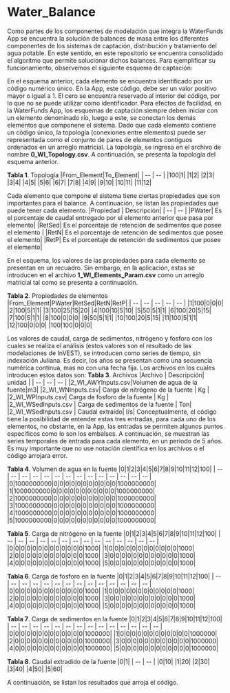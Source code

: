 # Water_Balance
Como partes de los componentes de modelación que integra la WaterFunds App se encuentra la solución de balances de masa entre los diferentes componentes de los sistemas de captación, distribución y tratamiento del agua potable. En este sentido, en este repositorio se encuentra consolidado el algoritmo que permite solucionar dichos balances.
Para ejemplificar su funcionamiento, observemos el siguiente esquema de captación:
 
En el esquema anterior, cada elemento se encuentra identificado por un código numérico único. En la App, este código, debe ser un valor positivo mayor o igual a 1. El cero se encuentra reservado al interior del código, por lo que no se puede utilizar como identificador.
Para efectos de facilidad, en la WaterFunds App, los esquemas de captación siempre deben iniciar con un elemento denominado río, luego a este, se conectan los demás elementos que componene el sistema. Dado que cada elemento contiene un código único, la topología (conexiones entre elementos) puede ser representada como el conjunto de pares de elementos contiguos ordenados en un arreglo matricial. La topología, se ingresa en el archivo de nombre **0_WI_Topology.csv**. A continuación, se presenta la topología del esquema anterior.

**Tabla 1**. Topología
|From_Element|To_Element|
| -- | -- |
|100|1|
|1|2|
|2|3|
|3|4|
|4|5|
|5|6|
|6|7|
|7|8|
|4|9|
|9|10|
|10|11|
|11|12|

Cada elemento que compone el sistema tiene ciertas propiedades que son importantes para el balance. A continuación, se listan las propiedades que puede tener cada elemento.
|Propiedad | Descripción|
| -- | -- |
|PWater| Es el porcentaje de caudal entregado por el elemento anterior que pasa por elemento|
|RetSed| Es el porcentaje de retención de sedimentos que posee el elemento |
|RetN| Es el porcentaje de retención de sedimentos que posee el elemento|
|RetP| Es el porcentaje de retención de sedimentos que posee el elemento|

En el esquema, los valores de las propiedades para cada elemento se presentan en un recuadro. Sin embargo, en la aplicación, estas se introducen en el archivo **1_WI_Elements_Param.csv** como un arreglo matricial tal como se presenta a continuación.

**Tabla 2**. Propiedades de elementos
|From_Element|PWater|RetSed|RetN|RetP|
| -- | -- | -- | -- | -- |
|1|100|0|0|0|
|2|100|5|1|1|
|3|100|25|15|20|
|4|100|10|5|10|
|5|50|5|1|1|
|6|100|20|5|15|
|7|100|5|1|1|
|8|100|0|0|0|
|9|50|5|1|1|
|10|100|20|5|15|
|11|100|5|1|1|
|12|100|0|0|0|
|100|100|0|0|0|

Los valores de caudal, carga de sedimentos, nitrógeno y fosforo con los cuales se realiza el análisis (estos valores son el resultado de las modelaciones de InVEST), se introducen como series de tiempo, sin indexación Juliana. Es decir, los años se presentan como una secuencia numérica continua, mas no con una fecha fija. Los archivos en los cuales introducen estos datos son:
**Tabla 3**. Archivos
|Archivo | Descripción| unidad |
| -- | -- | -- |
|2_WI_AWYInputs.csv|Volumen de agua de la fuente|m3|
|2_WI_WNInputs.csv| Carga de nitrógeno de la fuente | Kg |
|2_WI_WPInputs.csv| Carga de fosforo de la fuente | Kg |
|2_WI_WSedInputs.csv | Carga de sedimentos de la fuente | Ton|
|2_WI_WSedInputs.csv | Caudal extraído| l/s|
Conceptualmente, el código tiene la posibilidad de entender estas tres entradas, para cada uno de los elementos, no obstante, en la App, las entradas se permiten algunos puntos específicos como lo son los embalses. A continuación, se muestran las series temporales de entrada para cada elemento, en un periodo de 5 años. Es muy importante que no use notación científica en los archivos o el código arrojara error.

**Tabla 4**. Volumen de agua en la fuente
|0|1|2|3|4|5|6|7|8|9|10|11|12|100|
| -- | -- | -- | -- | -- | -- | -- | -- | -- | -- | -- | -- | -- | -- |
|0|1000000000|0|0|0|0|0|0|0|0|0|0|0|1000000000|
|1|1000000000|0|0|0|0|0|0|0|0|0|0|0|1000000000|
|2|1000000000|0|0|0|0|0|0|0|0|0|0|0|1000000000|
|3|1000000000|0|0|0|0|0|0|0|0|0|0|0|1000000000|
|4|1000000000|0|0|0|0|0|0|0|0|0|0|0|1000000000|
|5|1000000000|0|0|0|0|0|0|0|0|0|0|0|1000000000|

**Tabla 5**. Carga de nitrógeno en la fuente
|0|1|2|3|4|5|6|7|8|9|10|11|12|100|
| -- | -- | -- | -- | -- | -- | -- | -- | -- | -- | -- | -- | -- | -- |
|0|0|0|0|0|0|0|0|0|0|0|0|0|1000|
|1|0|0|0|0|0|0|0|0|0|0|0|0|1000|
|2|0|0|0|0|0|0|0|0|0|0|0|0|1000|
|3|0|0|0|0|0|0|0|0|0|0|0|0|1000|
|4|0|0|0|0|0|0|0|0|0|0|0|0|1000|
|5|0|0|0|0|0|0|0|0|0|0|0|0|1000|

**Tabla 6**. Carga de fosforo en la fuente
|0|1|2|3|4|5|6|7|8|9|10|11|12|100|
| -- | -- | -- | -- | -- | -- | -- | -- | -- | -- | -- | -- | -- | -- |
|0|0|0|0|0|0|0|0|0|0|0|0|0|1000|
|1|0|0|0|0|0|0|0|0|0|0|0|0|1000|
|2|0|0|0|0|0|0|0|0|0|0|0|0|1000|
|3|0|0|0|0|0|0|0|0|0|0|0|0|1000|
|4|0|0|0|0|0|0|0|0|0|0|0|0|1000|
|5|0|0|0|0|0|0|0|0|0|0|0|0|1000|

**Tabla 7**. Carga de sedimentos en la fuente
|0|1|2|3|4|5|6|7|8|9|10|11|12|100|
| -- | -- | -- | -- | -- | -- | -- | -- | -- | -- | -- | -- | -- | -- |
|0|0|0|0|0|0|0|0|0|0|0|0|0|1000000|
|1|0|0|0|0|0|0|0|0|0|0|0|0|1000000|
|2|0|0|0|0|0|0|0|0|0|0|0|0|1000000|
|3|0|0|0|0|0|0|0|0|0|0|0|0|1000000|
|4|0|0|0|0|0|0|0|0|0|0|0|0|1000000|
|5|0|0|0|0|0|0|0|0|0|0|0|0|1000000|

**Tabla 8**. Caudal extradido de la fuente
|0|1|
| -- | -- |
|0|10|
|1|20|
|2|30|
|3|40|
|4|50|
|5|60|

A continuación, se listan los resultados que arroja el código.

